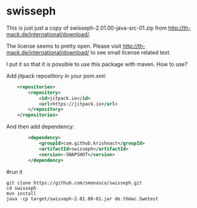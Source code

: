 # swisseph
This is just just a copy of swisseph-2.01.00-java-src-01.zip from http://th-mack.de/international/download/.

The license seems to pretty open. Please visit http://th-mack.de/international/download/ to see small license related text.

I put it so that it is possible to use this package with maven. 
How to use?

Add jitpack repostitory in your pom.xml:
```xml
	<repositories>
		<repository>
			<id>jitpack.io</id>
			<url>https://jitpack.io</url>
		</repository>
	</repositories>
```
And then add dependency:
```xml
		<dependency>
			<groupId>com.github.krishnact</groupId>
			<artifactId>swisseph</artifactId>
			<version>-SNAPSHOT</version>
		</dependency>
```

#run it

```
git clone https://github.com/smonasco/swisseph.git
cd swisseph
mvn install
java -cp target/swisseph-2.01.00-01.jar de.thmac.Swetest
```